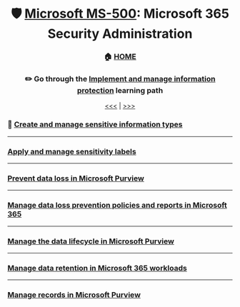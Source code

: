 <div align="center">

# 🛡️ [Microsoft MS-500](ms-500-index.md): Microsoft 365 Security Administration
### 🏠 [HOME](README.md)
### ✏️ Go through the [Implement and manage information protection](https://learn.microsoft.com/en-gb/training/paths/implement-manage-information-protection/) learning path

[<<<](ms-500-part2.md) | [>>>](ms-500-part4.md)
      
</div>

### 🐉 [Create and manage sensitive information types](https://learn.microsoft.com/en-us/training/modules/create-manage-sensitive-information-types/)

- - -


### [Apply and manage sensitivity labels](https://learn.microsoft.com/en-us/training/modules/apply-manage-sensitivity-labels/)

- - -
     
### [Prevent data loss in Microsoft Purview](https://learn.microsoft.com/en-gb/training/modules/m365-compliance-information-prevent-data-loss/)

- - -
      
### [Manage data loss prevention policies and reports in Microsoft 365](https://learn.microsoft.com/en-us/training/modules/manage-data-loss-prevention-polices/)

- - -
      
### [Manage the data lifecycle in Microsoft Purview](https://learn.microsoft.com/en-gb/training/modules/m365-compliance-information-govern-information/)


- - -
      
### [Manage data retention in Microsoft 365 workloads](https://learn.microsoft.com/en-us/training/modules/manage-data-retention-microsoft-365/)

- - -
      
### [Manage records in Microsoft Purview](https://learn.microsoft.com/en-gb/training/modules/m365-compliance-information-manage-records/)


